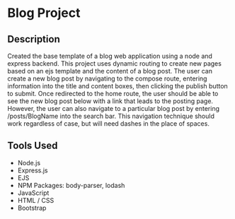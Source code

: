 # Blog Project
## Description
Created the base template of a blog web application using a node and express backend. This project uses dynamic routing to create new pages based on an ejs template and the content of a blog post. The user can create a new blog post by navigating to the compose route, entering information into the title and content boxes, then clicking the publish button to submit. Once redirected to the home route, the user should be able to see the new blog post below with a link that leads to the posting page. However, the user can also navigate to a particular blog post by entering /posts/BlogName into the search bar. This navigation technique should work regardless of case, but will need dashes in the place of spaces.
## Tools Used
* Node.js
* Express.js
* EJS
* NPM Packages: body-parser, lodash
* JavaScript
* HTML / CSS
* Bootstrap
